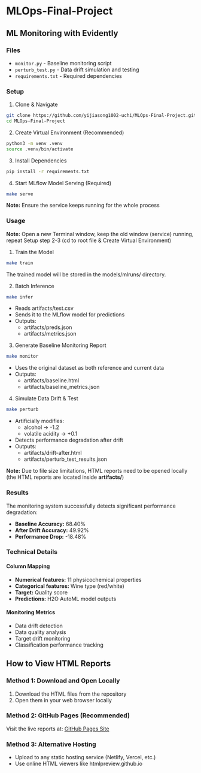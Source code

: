 # MLOps-Final-Project

## ML Monitoring with Evidently

### Files

- `monitor.py` - Baseline monitoring script
- `perturb_test.py` - Data drift simulation and testing
- `requirements.txt` - Required dependencies

### Setup

1. Clone & Navigate
```bash
git clone https://github.com/yijiasong1002-uchi/MLOps-Final-Project.git
cd MLOps-Final-Project
```
2. Create Virtual Environment (Recommended)
```bash
python3 -m venv .venv
source .venv/bin/activate
```
3. Install Dependencies
```bash
pip install -r requirements.txt
```
4. Start MLflow Model Serving (Required)
```bash
make serve
```
**Note:** Ensure the service keeps running for the whole process


### Usage
**Note:** Open a new Terminal window, keep the old window (service) running, repeat Setup step 2-3 (cd to root file & Create Virtual Environment)
1. Train the Model
```bash
make train
```

The trained model will be stored in the models/mlruns/ directory.

2. Batch Inference
```bash
make infer
```
- Reads artifacts/test.csv
- Sends it to the MLflow model for predictions
- Outputs:
  - artifacts/preds.json
  - artifacts/metrics.json

3. Generate Baseline Monitoring Report
```bash
make monitor
```
- Uses the original dataset as both reference and current data
- Outputs:
  - artifacts/baseline.html
  - artifacts/baseline_metrics.json

4. Simulate Data Drift & Test
```bash
make perturb
```
- Artificially modifies:
  - alcohol → -1.2
  - volatile acidity → +0.1
- Detects performance degradation after drift
- Outputs:
  - artifacts/drift-after.html
  - artifacts/perturb_test_results.json

**Note:** Due to file size limitations, HTML reports need to be opened locally (the HTML reports are located inside **artifacts/**)


### Results

The monitoring system successfully detects significant performance degradation:

- **Baseline Accuracy:** 68.40%
- **After Drift Accuracy:** 49.92%
- **Performance Drop:** -18.48%

### Technical Details

#### Column Mapping
- **Numerical features:** 11 physicochemical properties
- **Categorical features:** Wine type (red/white)
- **Target:** Quality score
- **Predictions:** H2O AutoML model outputs

#### Monitoring Metrics
- Data drift detection
- Data quality analysis
- Target drift monitoring
- Classification performance tracking

## How to View HTML Reports

### Method 1: Download and Open Locally
1. Download the HTML files from the repository
2. Open them in your web browser locally

### Method 2: GitHub Pages (Recommended)
Visit the live reports at: [GitHub Pages Site](https://yijiasong1002-uchi.github.io/MLOps-Final-Project/)

### Method 3: Alternative Hosting
- Upload to any static hosting service (Netlify, Vercel, etc.)
- Use online HTML viewers like htmlpreview.github.io
